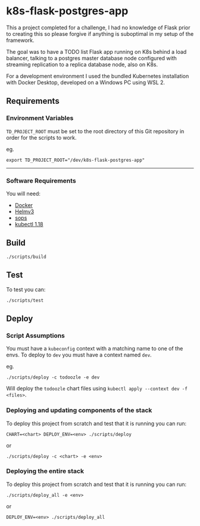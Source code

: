# k8s-flask-postgres-app

This a project completed for a challenge, I had no knowledge of Flask prior to creating this so please forgive if anything is suboptimal in my setup of the framework.

The goal was to have a TODO list Flask app running on K8s behind a load balancer, talking to a postgres master database node configured with streaming replication to a replica database node, also on K8s.

For a development environment I used the bundled Kubernetes installation with Docker Desktop, developed on a Windows PC using WSL 2.

## Requirements

### Environment Variables

`TD_PROJECT_ROOT` must be set to the root directory of this Git repository in order for the scripts to work.

eg. 
```
export TD_PROJECT_ROOT="/dev/k8s-flask-postgres-app"
```
---
### Software Requirements

You will need:
- [Docker](https://hub.docker.com)
- [Helmv3](https://helm.sh)
- [sops](https://github.com/mozilla/sops/releases)
- [kubectl 1.18](https://kubernetes.io/docs/tasks/tools/install-kubectl/)

## Build 

```
./scripts/build
```

## Test

To test you can:

```
./scripts/test
```

## Deploy

### Script Assumptions
You must have a `kubeconfig` context with a matching name to one of the envs. To deploy to `dev` you must have a context named `dev`.

eg.
```
./scripts/deploy -c todoozle -e dev
```
Will deploy the `todoozle` chart files using `kubectl apply --context dev -f <files>`.

### Deploying and updating components of the stack

To deploy this project from scratch and test that it is running you can run:

```
CHART=<chart> DEPLOY_ENV=<env> ./scripts/deploy
```
or
```
./scripts/deploy -c <chart> -e <env>
```

### Deploying the entire stack

To deploy this project from scratch and test that it is running you can run:

```
./scripts/deploy_all -e <env> 
```
or
```
DEPLOY_ENV=<env> ./scripts/deploy_all
```